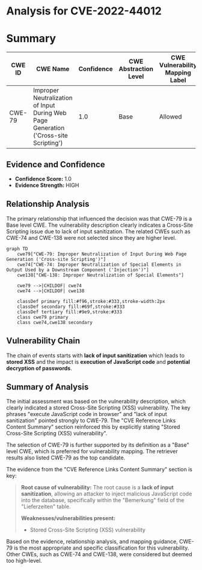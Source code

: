 # Analysis for CVE-2022-44012

# Summary
| CWE ID | CWE Name | Confidence | CWE Abstraction Level | CWE Vulnerability Mapping Label | CWE-Vulnerability Mapping Notes |
|---|---|---|---|---|---|
| CWE-79 | Improper Neutralization of Input During Web Page Generation ('Cross-site Scripting') | 1.0 | Base | Allowed | Primary CWE |

## Evidence and Confidence

*   **Confidence Score:** 1.0
*   **Evidence Strength:** HIGH

## Relationship Analysis
The primary relationship that influenced the decision was that CWE-79 is a Base level CWE. The vulnerability description clearly indicates a Cross-Site Scripting issue due to lack of input sanitization. The related CWEs such as CWE-74 and CWE-138 were not selected since they are higher level.

```mermaid
graph TD
    cwe79["CWE-79: Improper Neutralization of Input During Web Page Generation ('Cross-site Scripting')"]
    cwe74["CWE-74: Improper Neutralization of Special Elements in Output Used by a Downstream Component ('Injection')"]
    cwe138["CWE-138: Improper Neutralization of Special Elements"]
    
    cwe79 -->|CHILDOF| cwe74
    cwe74 -->|CHILDOF| cwe138

    classDef primary fill:#f96,stroke:#333,stroke-width:2px
    classDef secondary fill:#69f,stroke:#333
    classDef tertiary fill:#9e9,stroke:#333
    class cwe79 primary
    class cwe74,cwe138 secondary
```

## Vulnerability Chain
The chain of events starts with **lack of input sanitization** which leads to **stored XSS** and the impact is **execution of JavaScript code** and **potential decryption of passwords**.

## Summary of Analysis
The initial assessment was based on the vulnerability description, which clearly indicated a stored Cross-Site Scripting (XSS) vulnerability. The key phrases "execute JavaScript code in browser" and "lack of input sanitization" pointed strongly to CWE-79. The "CVE Reference Links Content Summary" section reinforced this by explicitly stating "Stored Cross-Site Scripting (XSS) vulnerability".

The selection of CWE-79 is further supported by its definition as a "Base" level CWE, which is preferred for vulnerability mapping. The retriever results also listed CWE-79 as the top candidate.

The evidence from the "CVE Reference Links Content Summary" section is key:
> **Root cause of vulnerability:**
> The root cause is a **lack of input sanitization**, allowing an attacker to inject malicious JavaScript code into the database, specifically within the "Bemerkung" field of the "Lieferzeiten" table.
>
> **Weaknesses/vulnerabilities present:**
> - Stored Cross-Site Scripting (XSS) vulnerability

Based on the evidence, relationship analysis, and mapping guidance, CWE-79 is the most appropriate and specific classification for this vulnerability. Other CWEs, such as CWE-74 and CWE-138, were considered but deemed too high-level.